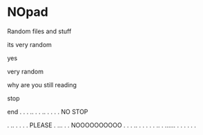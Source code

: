 # NOpad
Random files and stuff

its very random

yes

very random

why are you still reading

stop

end
.
.
.
..
.
.
..
.
.
.
.
NO STOP

.
..
.
.
.
.
PLEASE
.
...
.
.
NOOOOOOOOOO
.
.
.
..
.
.
.
.
.
..
.
......
.
.
.
.
.
.
